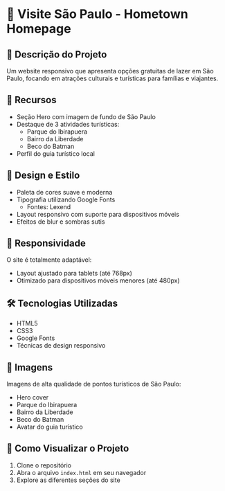 # 🌆 Visite São Paulo - Hometown Homepage

## 📝 Descrição do Projeto

Um website responsivo que apresenta opções gratuitas de lazer em São Paulo, focando em atrações culturais e turísticas para famílias e viajantes.

## 🚀 Recursos

- Seção Hero com imagem de fundo de São Paulo
- Destaque de 3 atividades turísticas:
  - Parque do Ibirapuera
  - Bairro da Liberdade
  - Beco do Batman
- Perfil do guia turístico local

## 🎨 Design e Estilo

- Paleta de cores suave e moderna
- Tipografia utilizando Google Fonts
  - Fontes: Lexend
- Layout responsivo com suporte para dispositivos móveis
- Efeitos de blur e sombras sutis

## 📱 Responsividade

O site é totalmente adaptável:
- Layout ajustado para tablets (até 768px)
- Otimizado para dispositivos móveis menores (até 480px)

## 🛠️ Tecnologias Utilizadas

- HTML5
- CSS3
- Google Fonts
- Técnicas de design responsivo

## 📸 Imagens

Imagens de alta qualidade de pontos turísticos de São Paulo:
- Hero cover
- Parque do Ibirapuera
- Bairro da Liberdade
- Beco do Batman
- Avatar do guia turístico

## 🌟 Como Visualizar o Projeto

1. Clone o repositório
2. Abra o arquivo `index.html` em seu navegador
3. Explore as diferentes seções do site
